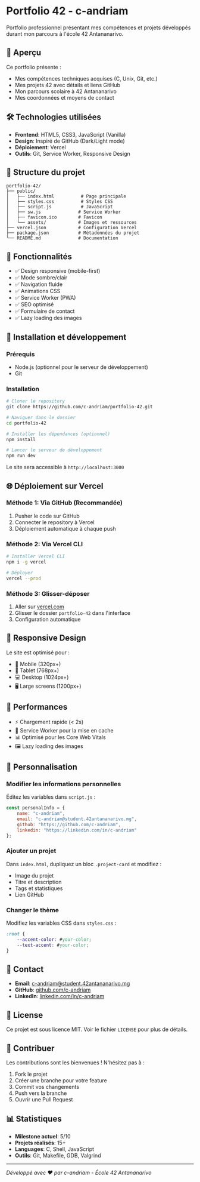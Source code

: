 # Portfolio 42 - c-andriam

Portfolio professionnel présentant mes compétences et projets développés durant mon parcours à l'école 42 Antananarivo.

## 🚀 Aperçu

Ce portfolio présente :
- Mes compétences techniques acquises (C, Unix, Git, etc.)
- Mes projets 42 avec détails et liens GitHub
- Mon parcours scolaire à 42 Antananarivo
- Mes coordonnées et moyens de contact

## 🛠️ Technologies utilisées

- **Frontend**: HTML5, CSS3, JavaScript (Vanilla)
- **Design**: Inspiré de GitHub (Dark/Light mode)
- **Déploiement**: Vercel
- **Outils**: Git, Service Worker, Responsive Design

## 📁 Structure du projet

```
portfolio-42/
├── public/
│   ├── index.html          # Page principale
│   ├── styles.css          # Styles CSS
│   ├── script.js           # JavaScript
│   ├── sw.js              # Service Worker
│   ├── favicon.ico        # Favicon
│   └── assets/            # Images et ressources
├── vercel.json            # Configuration Vercel
├── package.json           # Métadonnées du projet
└── README.md              # Documentation
```

## 🎨 Fonctionnalités

- ✅ Design responsive (mobile-first)
- ✅ Mode sombre/clair
- ✅ Navigation fluide
- ✅ Animations CSS
- ✅ Service Worker (PWA)
- ✅ SEO optimisé
- ✅ Formulaire de contact
- ✅ Lazy loading des images

## 🚀 Installation et développement

### Prérequis
- Node.js (optionnel pour le serveur de développement)
- Git

### Installation
```bash
# Cloner le repository
git clone https://github.com/c-andriam/portfolio-42.git

# Naviguer dans le dossier
cd portfolio-42

# Installer les dépendances (optionnel)
npm install

# Lancer le serveur de développement
npm run dev
```

Le site sera accessible à `http://localhost:3000`

## 🌐 Déploiement sur Vercel

### Méthode 1: Via GitHub (Recommandée)
1. Pusher le code sur GitHub
2. Connecter le repository à Vercel
3. Déploiement automatique à chaque push

### Méthode 2: Via Vercel CLI
```bash
# Installer Vercel CLI
npm i -g vercel

# Déployer
vercel --prod
```

### Méthode 3: Glisser-déposer
1. Aller sur [vercel.com](https://vercel.com)
2. Glisser le dossier `portfolio-42` dans l'interface
3. Configuration automatique

## 📱 Responsive Design

Le site est optimisé pour :
- 📱 Mobile (320px+)
- 📱 Tablet (768px+)
- 💻 Desktop (1024px+)
- 🖥️ Large screens (1200px+)

## 🎯 Performances

- ⚡ Chargement rapide (< 2s)
- 🔄 Service Worker pour la mise en cache
- 📊 Optimisé pour les Core Web Vitals
- 🖼️ Lazy loading des images

## 🔧 Personnalisation

### Modifier les informations personnelles
Éditez les variables dans `script.js` :
```javascript
const personalInfo = {
    name: "c-andriam",
    email: "c-andriam@student.42antananarivo.mg",
    github: "https://github.com/c-andriam",
    linkedin: "https://linkedin.com/in/c-andriam"
};
```

### Ajouter un projet
Dans `index.html`, dupliquez un bloc `.project-card` et modifiez :
- Image du projet
- Titre et description
- Tags et statistiques
- Lien GitHub

### Changer le thème
Modifiez les variables CSS dans `styles.css` :
```css
:root {
    --accent-color: #your-color;
    --text-accent: #your-color;
}
```

## 📧 Contact

- **Email**: c-andriam@student.42antananarivo.mg
- **GitHub**: [github.com/c-andriam](https://github.com/c-andriam)
- **LinkedIn**: [linkedin.com/in/c-andriam](https://linkedin.com/in/c-andriam)

## 📝 License

Ce projet est sous licence MIT. Voir le fichier `LICENSE` pour plus de détails.

## 🤝 Contribuer

Les contributions sont les bienvenues ! N'hésitez pas à :
1. Fork le projet
2. Créer une branche pour votre feature
3. Commit vos changements
4. Push vers la branche
5. Ouvrir une Pull Request

## 📊 Statistiques

- **Milestone actuel**: 5/10
- **Projets réalisés**: 15+
- **Languages**: C, Shell, JavaScript
- **Outils**: Git, Makefile, GDB, Valgrind

---

*Développé avec ❤️ par c-andriam - École 42 Antananarivo*